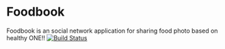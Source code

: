 Foodbook
========

Foodbook is an social network application for sharing food photo based on healthy ONE!!
[![Build Status](https://travis-ci.org/FoodBook/android_app.svg?branch=master)](https://travis-ci.org/FoodBook/android_app)
